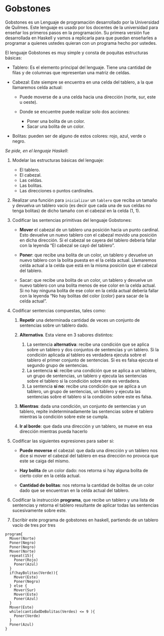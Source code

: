 # Gobstones

Gobstones es un Lenguaje de programación desarrollado por la Universidad de Quilmes. Este lenguaje es usado por los docentes de la universidad para enseñar los primeros pasos en la programación. 
Su primera versión fue desarrollada en Haskell y vamos a replicarla para que puedan enseñarles a programar a quienes ustedes quieran con un programa hecho por ustedes.


El lenguaje Gobstones es muy simple y consta de poquitas estructuras básicas: 

- Tablero: Es el elemento principal del lenguaje. Tiene una cantidad de filas y de columnas que representan una matriz de celdas.
  
- Cabezal: Este siempre se encuentra en una celda del tablero, a la que llamaremos celda actual: 

  - Puede moverse de a una celda hacia una dirección (norte, sur, este u oeste).

  - Donde se encuentre puede realizar solo dos acciones:
    - Poner una bolita de un color.
    - Sacar una bolita de un color.

- Bolitas: pueden ser de alguno de estos colores: rojo, azul, verde o negro.

_Se pide, en el lenguaje Haskell_:

1. Modelar las estructuras básicas del lenguaje:
   - El tablero.
   - El cabezal.
   - Las celdas.
   - Las bolitas.
   - Las direcciones o puntos cardinales.

2. Realizar una función para `inicializar` un `tablero` que reciba un tamaño y devuelva un tablero vacío (es decir que cada una de sus celdas no tenga bolitas) de dicho tamaño con el cabezal en la celda (1, 1).

3. Codificar las sentencias primitivas del lenguaje Gobstones:
   - **Mover** el cabezal de un tablero una posición hacia un punto cardinal. Esto devuelve un nuevo tablero con el cabezal movido una posición en dicha dirección. Si el cabezal se cayera del tablero debería fallar con la leyenda “El cabezal se cayó del tablero”.
   
   - **Poner**: que recibe una bolita de un color, un tablero y  devuelve un nuevo tablero con la bolita puesta en el la celda actual. Llamaremos celda actual a la celda que está en la misma posición que el cabezal del tablero.
   
   - Sacar: que recibe una bolita de un color, un tablero y devuelve un nuevo tablero con una bolita menos de ese color en la celda actual. Si no hay ninguna bolita de ese color en la celda actual debería fallar con la leyenda “No hay bolitas del color {color} para sacar de la celda actual”.

4. Codificar sentencias compuestas, tales como:

   1. **Repetir** una determinada cantidad de veces un conjunto de sentencias sobre un tablero dado.
   
   2.  **Alternativa**. Esta viene en 3 sabores distintos:
       1.  La sentencia **alternativa**: recibe una condición que se aplica sobre un tablero y dos conjuntos de sentencias y un tablero. Si la condición aplicada al tablero es verdadera ejecuta sobre el tablero el primer conjunto de sentencias. Si es es falsa ejecuta el segundo grupo de sentencias.
       2.   La sentencia **si**: recibe una condición que se aplica a un tablero, un grupo de sentencias, un tablero y ejecuta las sentencias sobre el tablero si la condición sobre este es verdadera.
       3.   La sentencia **si no**: recibe una condición que se aplica a un tablero, un grupo de sentencias, un tablero y ejecuta las sentencias sobre el tablero si la condición sobre este es falsa.
   
    3. **Mientras**: dada una condición, un conjunto de sentencias y un tablero, repite indeterminadamente las sentencias sobre el tablero mientras la condición sobre este se cumpla.
    4. **Ir al borde**: que dada una dirección y un tablero, se mueve en esa dirección mientras pueda hacerlo


5. Codificar las siguientes expresiones para saber si:

     - **Puede moverse** el cabezal: que dada una dirección y un tablero nos dice si mover el cabezal del tablero en esa dirección no provoca que este se caiga del mismo.
  
     - **Hay bolita** de un color dado: nos retorna si hay alguna bolita de cierto color en la celda actual.
     - **Cantidad de bolitas**: nos retorna la cantidad de bolitas de un color dado que se encuentran en la celda actual del tablero.


6. Codificar la instrucción **programa**, que recibe un tablero y una lista de sentencias y retorna el tablero resultante de aplicar todas las sentencias sucesivamente sobre este.

7. Escribir este programa de gobstones en haskell,  partiendo de un tablero vacío de tres por tres

```gobstones
program{
  Mover(Norte)
  Poner(Negro)
  Poner(Negro)
  Mover(Norte)
  repeat(15){
    Poner(Rojo)
    Poner(Azul)
  }
  if(hayBolitas(Verde)){
    Mover(Este)
    Poner(Negro)
  } else {
    Mover(Sur)
    Mover(Este)
    Poner(Azul)
  }
  Mover(Este)
  while(cantidadDeBolitas(Verdes) <= 9 ){
    Poner(Verde)
  }
  Poner(Azul)
}
```












